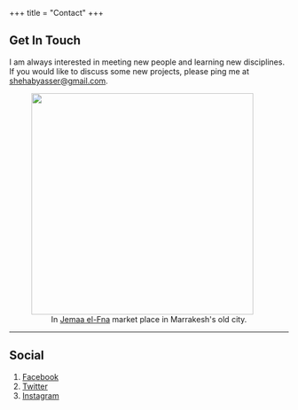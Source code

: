 +++
title = "Contact"
+++

## Get In Touch

I am always interested in meeting new people and learning new disciplines. If you would like to discuss some new projects, please ping me at [shehabyasser@gmail.com](mailto:shehabyasser@gmail.com).


<figure>
  <img src="/images/market.jpg" width="400" height="400" />
  <figcaption align="center">In <a href="https://en.wikipedia.org/wiki/Jemaa_el-Fnaa">Jemaa el-Fna</a> market place in Marrakesh's old city.</figcaption>
</figure>

---

## Social

1. [Facebook](https://www.facebook.com/shehio.yasser/)
2. [Twitter](https://twitter.com/shehabyasser)
3. [Instagram](https://www.instagram.com/shehabyasser/)